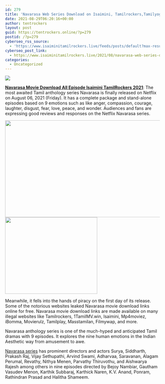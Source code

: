```yaml
---
id: 279
title: 'Navarasa Web Series Download on Isaimini, Tamilrockers,Tamilyogi 720p &#038; 480p'
date: 2021-08-29T06:20:16+00:00
author: tentrockers
layout: post
guid: https://tentrockers.online/?p=279
postid: /?p=279
cyberseo_rss_source:
  - 'https://www.isaiminitamilrockers.live/feeds/posts/default?max-results=150&start-index=1'
cyberseo_post_link:
  - https://www.isaiminitamilrockers.live/2021/08/navarasa-web-series-download-on.html
categories:
  - Uncategorized
---
```

<div class="media_block">
  <img src="https://1.bp.blogspot.com/-0eHrJFMEe5A/YQ0kzpTtXHI/AAAAAAAABGg/GK76KjKjcgcaQYIdrWgDnF2y7yMilwn2gCLcBGAsYHQ/s72-w527-h316-c/navarasa%2Bnew.jpg" class="media_thumbnail" />
</div>

<meta content="Navarasa Movie Download All Episode Isaimini TamilRockers 2021 : The most awaited Tamil anthology series Navarasa is finally released on Net..." name="twitter:description" />

  


<center>
</center>

**[Navarasa Movie Download All Episode Isaimini TamilRockers 2021](https://www.tamilrockerz.online/navarasa-movie-download-all-episode-isaimini-tamilrockers/)**: The most awaited Tamil anthology series Navarasa is finally released on Netflix on August 06, 2021 (Friday). It has a complete package and stand-alone episodes based on 9 emotions such as like anger, compassion, courage, laughter, disgust, fear, love, peace, and wonder. Audiences and fans are expressing good reviews and responses on the Netflix Navarasa series.

<div class="separator">
  <a href="https://1.bp.blogspot.com/-0eHrJFMEe5A/YQ0kzpTtXHI/AAAAAAAABGg/GK76KjKjcgcaQYIdrWgDnF2y7yMilwn2gCLcBGAsYHQ/s279/navarasa%2Bnew.jpg" imageanchor="1"><img loading="lazy" border="0" data-original-height="279" data-original-width="180" height="316" src="https://1.bp.blogspot.com/-0eHrJFMEe5A/YQ0kzpTtXHI/AAAAAAAABGg/GK76KjKjcgcaQYIdrWgDnF2y7yMilwn2gCLcBGAsYHQ/w527-h316/navarasa%2Bnew.jpg" width="527" /></a>
</div>



<div class="separator">
  <a href="https://www.tamilrockerz.online/navarasa-movie-download-all-episode-isaimini-tamilrockers/" imageanchor="1"><img loading="lazy" border="0" data-original-height="250" data-original-width="300" height="250" src="https://1.bp.blogspot.com/-nfbzYVobUik/YMlpOerzdgI/AAAAAAAAA3Y/aAupsOUs_WMY6Lv7R1OtZhI6OqaRh-YAwCPcBGAYYCw/s0/e854879156f0849f3d27a89db88ed039.png" width="300" /></a>
</div>

Meanwhile, it fells into the hands of piracy on the first day of its release. Some of the notorious websites leaked Navarasa movie download links online for free. Navarasa movie download links are made available on many illegal websites like Tamilrockers, 1TamilMV.win, Isaimini, Mp4moviez, iBomma, Movierulz, Tamilplay, Masstamilan, Filmywap, and more.

Navarasa anthology series is one of the much-hyped and anticipated Tamil dramas with 9 episodes. It explores the nine human emotions in the Indian Aesthetic way from amusement to awe.

<div class="code-block code-block-3">
  <p>
    <a href="https://www.tamilrockerz.online/navarasa-full-movie-download-in-isaimini/">Navarasa series</a> has prominent directors and actors Surya, Siddharth, Prakash Raj, Vijay Sethupathi, Arvind Swami, Adharvaa, Saravanan, Alagam Perumal, Revathy, Nithya Menen, Parvathy Thiruvothu, and Aishwarya Rajesh among others in nine episodes directed by Bejoy Nambiar, Gautham Vasudev Menon, Karthik Subbaraj, Karthick Naren, K.V. Anand, Ponram, Rathindran Prasad and Halitha Shameem.
  </p>
</div>

<center>
</center>